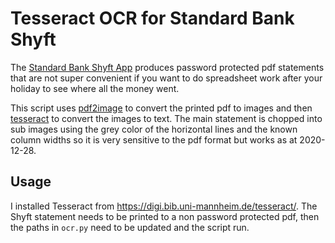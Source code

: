 # Tesseract OCR for Standard Bank Shyft

The [Standard Bank Shyft App](https://getshyft.co.za/) produces password protected pdf statements
that are not super convenient if you want to do spreadsheet work after your holiday to see where 
all the money went.

This script uses [pdf2image](https://pypi.org/project/pdf2image/) to convert the printed pdf to images
and then [tesseract](https://github.com/tesseract-ocr/tesseract) to convert the images to text. The main
statement is chopped into sub images using the grey color of the horizontal lines and the known column 
widths so it is very sensitive to the pdf format but works as at 2020-12-28.

## Usage
   
I installed Tesseract from https://digi.bib.uni-mannheim.de/tesseract/. The Shyft statement needs to be 
printed to a non password protected pdf, then the paths in ```ocr.py``` need to be updated and the script 
run.

